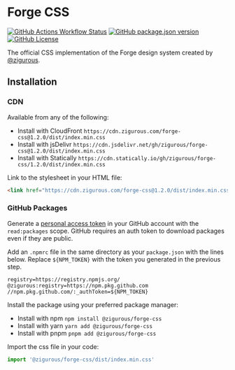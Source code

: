 # Forge CSS

<a href="https://github.com/zigurous/forge-css/actions"><img alt="GitHub Actions Workflow Status" src="https://img.shields.io/github/actions/workflow/status/zigurous/forge-css/publish-release.yml" /></a>
<a href="https://github.com/zigurous/forge-css/pkgs/npm/forge-css"><img alt="GitHub package.json version" src="https://img.shields.io/github/package-json/v/zigurous/forge-css" /></a>
<a href="https://github.com/zigurous/forge-css/blob/main/LICENSE"><img alt="GitHub License" src="https://img.shields.io/github/license/zigurous/forge-css" /></a>

The official CSS implementation of the Forge design system created by [@zigurous](https://github.com/zigurous).

## Installation

### CDN

Available from any of the following:
- Install with CloudFront `https://cdn.zigurous.com/forge-css@1.2.0/dist/index.min.css`
- Install with jsDelivr `https://cdn.jsdelivr.net/gh/zigurous/forge-css@1.2.0/dist/index.min.css`
- Install with Statically `https://cdn.statically.io/gh/zigurous/forge-css/1.2.0/dist/index.min.css`

Link to the stylesheet in your HTML file:
```html
<link href="https://cdn.zigurous.com/forge-css@1.2.0/dist/index.min.css" rel="stylesheet">
```

### GitHub Packages

Generate a [personal access token](https://github.com/settings/tokens) in your GitHub account with the `read:packages` scope. GitHub requires an auth token to download packages even if they are public.

Add an `.npmrc` file in the same directory as your `package.json` with the lines below. Replace `${NPM_TOKEN}` with the token you generated in the previous step.
```
registry=https://registry.npmjs.org/
@zigurous:registry=https://npm.pkg.github.com
//npm.pkg.github.com/:_authToken=${NPM_TOKEN}
```

Install the package using your preferred package manager:
- Install with npm `npm install @zigurous/forge-css`
- Install with yarn `yarn add @zigurous/forge-css`
- Install with pnpm `pnpm add @zigurous/forge-css`


Import the css file in your code:
```js
import '@zigurous/forge-css/dist/index.min.css'
```
